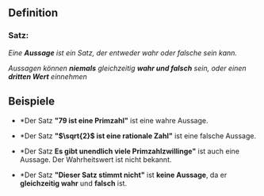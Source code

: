 ## Definition

### Satz:
*Eine **Aussage** ist ein Satz, der entweder wahr oder falsche sein kann.*

*Aussagen können **niemals** gleichzeitig **wahr und falsch** sein, oder einen **dritten Wert** einnehmen*

## Beispiele

- *Der Satz **"79 ist eine Primzahl"** ist eine wahre Aussage.

- *Der Satz **"$\sqrt{2}$ ist eine rationale Zahl"** ist eine falsche Aussage.

- *Der Satz **Es gibt unendlich viele Primzahlzwillinge"** ist auch eine Aussage. Der Wahrheitswert ist nicht bekannt.

- *Der Satz **"Dieser Satz stimmt nicht"** ist **keine Aussage**, da er **gleichzeitig wahr** und **falsch** ist.

